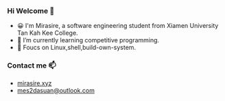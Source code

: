 ### Hi Welcome 👋

- 😀 I'm Mirasire, a software engineering student from Xiamen University Tan Kah Kee College.
- 🌱 I’m currently learning competitive programming.
- 💫 Foucs on Linux,shell,build-own-system.


### Contact me 📫 

  - [mirasire.xyz](https://mirasire.xyz/about/)
  - <mes2dasuan@outlook.com>
